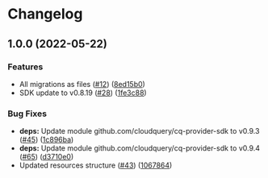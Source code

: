 # Changelog

## 1.0.0 (2022-05-22)


### Features

* All migrations as files ([#12](https://github.com/cloudquery/cq-provider-template/issues/12)) ([8ed15b0](https://github.com/cloudquery/cq-provider-template/commit/8ed15b049c5ab0a3fd132a64339822665a300e65))
* SDK update to v0.8.19 ([#28](https://github.com/cloudquery/cq-provider-template/issues/28)) ([1fe3c88](https://github.com/cloudquery/cq-provider-template/commit/1fe3c881dfea607315d811015f7a84ec3ae1ea3f))


### Bug Fixes

* **deps:** Update module github.com/cloudquery/cq-provider-sdk to v0.9.3 ([#45](https://github.com/cloudquery/cq-provider-template/issues/45)) ([1c896ba](https://github.com/cloudquery/cq-provider-template/commit/1c896ba89dcfcddc37f25f6847c9572f4d6e568b))
* **deps:** Update module github.com/cloudquery/cq-provider-sdk to v0.9.4 ([#65](https://github.com/cloudquery/cq-provider-template/issues/65)) ([d3710e0](https://github.com/cloudquery/cq-provider-template/commit/d3710e00bdb78053c0af49fd8a24e40fc027617d))
* Updated resources structure ([#43](https://github.com/cloudquery/cq-provider-template/issues/43)) ([1067864](https://github.com/cloudquery/cq-provider-template/commit/1067864e4f6d3c942ff8880d42c1e3e48c214d62))
